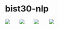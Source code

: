 # bist30-nlp

![](https://img.shields.io/github/issues/damlakonur/bist30-nlp?style=for-the-badge)&nbsp;&nbsp;&nbsp;&nbsp;&nbsp;&nbsp;&nbsp; ![](https://img.shields.io/github/license/damlakonur/bist30-nlp?style=for-the-badge) &nbsp;&nbsp;&nbsp;&nbsp;&nbsp;&nbsp;&nbsp;[![](https://img.shields.io/badge/Python-%3E%3D3.9-red?style=for-the-badge&logo=python)](https://www.python.org/) &nbsp;&nbsp;&nbsp;&nbsp;&nbsp;&nbsp;&nbsp; ![](https://img.shields.io/twitter/url?style=social&url=https%3A%2F%2Ftwitter.com%2Ftokcem) &nbsp;&nbsp;&nbsp;&nbsp;&nbsp;&nbsp;&nbsp;
